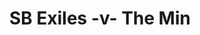 ---
year: "2011"
serialNumber: "0410" 
game: "SB Exiles"
title: "SB Exiles -v- The Min"
gameLocation: ""
gameDate: ""
result: ""
resultType: ""
type: "game"
---